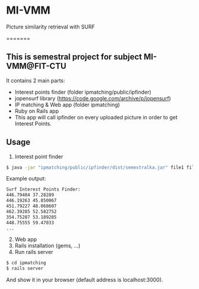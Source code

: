 # MI-VMM
Picture similarity retrieval with SURF

=======
## This is semestral project for subject MI-VMM@FIT-CTU
It contains 2 main parts:
* Interest points finder (folder ipmatching/public/ipfinder)
 * jopensurf library (https://code.google.com/archive/p/jopensurf)
* IP matching & Web app (folder ipmatching)
 * Ruby on Rails app
 * This app will call ipfinder on every uploaded picture in order to get Interest Points.
 
## Usage
1. Interest point finder
```sh
$ java -jar "ipmatching/public/ipfinder/dist/semestralka.jar" file1 file2 ...
```

Example output:
```sh
Surf Interest Points Finder:
446.79404 37.28289
446.19263 45.850067
451.79227 48.068607
462.39285 52.582752
354.75287 53.189285
448.75555 59.47033
...
```

2. Web app
 1. Rails installation (gems, ...)
 2. Run rails server
```sh
$ cd ipmatching
$ rails server
```
And show it in your browser (default address is localhost:3000).

